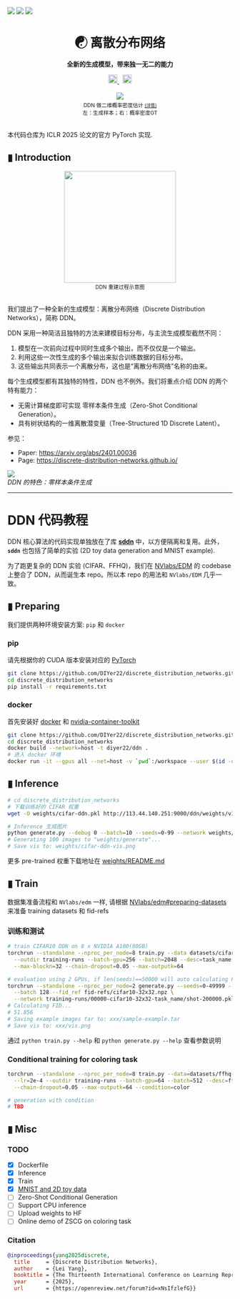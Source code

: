 <a href="https://discrete-distribution-networks.github.io/"><img src="https://img.shields.io/static/v1?label=Page&message=github.io&color=blue"></a>
<a href="https://arxiv.org/abs/2401.00036"><img src="https://img.shields.io/badge/arXiv-2401.00036-b31b1b.svg"></a>
<a href="https://openreview.net/forum?id=xNsIfzlefG"><img src="https://img.shields.io/badge/Accepted-ICLR%202025-brightgreen.svg"></a>

<!-- <a href="https://creativecommons.org/licenses/by-nc-sa/4.0/"><img src="https://img.shields.io/badge/License-CC%20BY--NC--SA%204.0-lightgrey.svg"></a> -->

<!-- <a href="https://huggingface.co/spaces/"><img src="https://img.shields.io/badge/%F0%9F%A4%97%20Hugging%20Face-Spaces-blue)"></a> -->


<div align="center">

<!-- <p style="font-size: 2em; font-weight: bold; margin-top: 20px; margin-bottom: 7px; line-height: 1;">离散分布网络</p> -->

# ☯ 离散分布网络

**全新的生成模型，带来独一无二的能力**

<div style="margin-top:px;font-size:px">
  <a target="_blank" href="https://www.stepfun.com/">
    <img src="https://discrete-distribution-networks.github.io/img/logo-StepFun.png" style="height:20px">
  </a>
    &nbsp;
  <a target="_blank" href="https://en.megvii.com/megvii_research">
    <img src="https://discrete-distribution-networks.github.io/img/logo-Megvii.png" style="height:20px">
  </a>
</div>


<br>
<div align="center">
  <a target="_blank" href="https://discrete-distribution-networks.github.io/2d-density-estimation-gif-with-10000-nodes-ddn.html">
    <img src="https://discrete-distribution-networks.github.io/img/frames_bin100_k2000_itern1800_batch40_framen96_2d-density-estimation-DDN.gif" style="height:">
  </a>
  <small><br>DDN 做二维概率密度估计 <a target="_blank" href="https://discrete-distribution-networks.github.io/2d-density-estimation-gif-with-10000-nodes-ddn.html"><small>[详情]</small></a><br>左：生成样本；右：概率密度GT</small>
</div>
<br>
</div>

<!-- ![SVG](docs/draft/header.svg) -->

本代码仓库为 ICLR 2025 论文的官方 PyTorch 实现.
## ▮ Introduction

<div align="center">
  <a target="_blank" href="https://discrete-distribution-networks.github.io/img/ddn-intro.png">
    <img src="https://discrete-distribution-networks.github.io/img/ddn-intro.png" style="height:250px;width:auto">
  </a>
  <br>
  <small>DDN 重建过程示意图</small>
</div>
<br>
  

我们提出了一种全新的生成模型：离散分布网络（Discrete Distribution Networks），简称 DDN。

DDN 采用一种简洁且独特的方法来建模目标分布，与主流生成模型截然不同：
1. 模型在一次前向过程中同时生成多个输出，而不仅仅是一个输出。
2. 利用这些一次性生成的多个输出来拟合训练数据的目标分布。
3. 这些输出共同表示一个离散分布，这也是“离散分布网络”名称的由来。

每个生成模型都有其独特的特性，DDN 也不例外。我们将重点介绍 DDN 的两个特有能力：
- 无需计算梯度即可实现 零样本条件生成（Zero-Shot Conditional Generation）。
- 具有树状结构的一维离散潜变量（Tree-Structured 1D Discrete Latent）。

参见：
- Paper: https://arxiv.org/abs/2401.00036  
- Page: https://discrete-distribution-networks.github.io/


![](https://discrete-distribution-networks.github.io/img/zscg.png)  
*DDN 的特色：零样本条件生成*

---

# DDN 代码教程
DDN 核心算法的代码实现单独放在了库 [**sddn**](https://github.com/diyer22/sddn) 中，以方便隔离和复用。此外，**`sddn`** 也包括了简单的实验 (2D toy data generation and MNIST example).

为了跑更复杂的 DDN 实验 (CIFAR、FFHQ)，我们在 [NVlabs/EDM](https://github.com/NVlabs/edm) 的 codebase 上整合了 DDN，从而诞生本 repo。所以本 repo 的用法和 `NVlabs/EDM` 几乎一致。


## ▮ Preparing
我们提供两种环境安装方案: `pip` 和 `docker`

### pip
请先根据你的 CUDA 版本安装对应的 [PyTorch](https://pytorch.org/get-started/locally/)
```bash
git clone https://github.com/DIYer22/discrete_distribution_networks.git
cd discrete_distribution_networks
pip install -r requirements.txt
```

### docker
首先安装好 [docker](https://docs.docker.com/get-started/) 和 [nvidia-container-toolkit](https://docs.nvidia.com/datacenter/cloud-native/container-toolkit/latest/install-guide.html)
```bash
git clone https://github.com/DIYer22/discrete_distribution_networks.git
cd discrete_distribution_networks
docker build --network=host -t diyer22/ddn .
# 进入 docker 环境
docker run -it --gpus all --net=host -v `pwd`:/workspace --user $(id -u):$(id -g) diyer22/ddn bash
```


## ▮ Inference
```bash
# cd discrete_distribution_networks
# 下载训练好的 CIFAR 权重
wget -O weights/cifar-ddn.pkl http://113.44.140.251:9000/ddn/weights/v15-00035-cifar10-32x32-cifar_blockn32_outputk64_chain.dropout0.05_fp32_goon.v15.22-shot-087808.pkl

# Inference 生成图片
python generate.py --debug 0 --batch=10 --seeds=0-99 --network weights/cifar-ddn.pkl
# Generating 100 images to "weights/generate"...
# Save vis to: weights/cifar-ddn-vis.png
```
更多 pre-trained 权重下载地址在 [weights/README.md](weights/README.md)


## ▮ Train
数据集准备流程和 `NVlabs/edm` 一样, 请根据 [NVlabs/edm#preparing-datasets](https://github.com/NVlabs/edm?tab=readme-ov-file#preparing-datasets) 来准备 training datasets 和 fid-refs

### 训练和测试
```bash
# train CIFAR10 DDN on 8 x NVIDIA A100(80GB)
torchrun --standalone --nproc_per_node=8 train.py --data datasets/cifar10-32x32.zip \
  --outdir training-runs --batch-gpu=256 --batch=2048 --desc=task_name \
  --max-blockn=32 --chain-dropout=0.05 --max-outputk=64

# evaluation using 2 GPUs, if len(seeds)==50000 will auto calculating FID.
torchrun --standalone --nproc_per_node=2 generate.py --seeds=0-49999 --subdirs \
  --batch 128 --fid_ref fid-refs/cifar10-32x32.npz \
  --network training-runs/00000-cifar10-32x32-task_name/shot-200000.pkl
# Calculating FID...
# 51.856
# Saving example images tar to: xxx/sample-example.tar
# Save vis to: xxx/vis.png
```
通过 `python train.py --help` 和 `python generate.py --help` 查看参数说明

### Conditional training for coloring task
```bash
torchrun --standalone --nproc_per_node=8 train.py --data=datasets/ffhq-256x256.zip \
  --lr=2e-4 --outdir training-runs --batch-gpu=64 --batch=512 --desc=ffhq256_cond.color \
  --chain-dropout=0.05 --max-outputk=64 --condition=color

# generation with condition
# TBD
```

## ▮ Misc
### TODO
- [x] Dockerfile
- [x] Inference
- [x] Train
- [x] [MNIST and 2D toy data](https://github.com/DIYer22/sddn?tab=readme-ov-file#-toy-example-for-2d-density-estimation)
- [ ] Zero-Shot Conditional Generation
- [ ] Support CPU inference
- [ ] Upload weights to HF
- [ ] Online demo of ZSCG on coloring task
### Citation
```bibtex
@inproceedings{yang2025discrete,
  title     = {Discrete Distribution Networks},
  author    = {Lei Yang},
  booktitle = {The Thirteenth International Conference on Learning Representations},
  year      = {2025},
  url       = {https://openreview.net/forum?id=xNsIfzlefG}}
```

